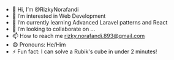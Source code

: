 - 👋 Hi, I’m @RizkyNorafandi
- 👀 I’m interested in Web Development
- 🌱 I’m currently learning Advanced Laravel patterns and React 
- 💞️ I’m looking to collaborate on ...
- 📫 How to reach me rizky.norafandi.893@gmail.com
- 😄 Pronouns: He/Him
- ⚡ Fun fact: I can solve a Rubik's cube in under 2 minutes!

<!---
RizkyNorafandi/RizkyNorafandi is a ✨ special ✨ repository because its `README.md` (this file) appears on your GitHub profile.
You can click the Preview link to take a look at your changes.
--->
